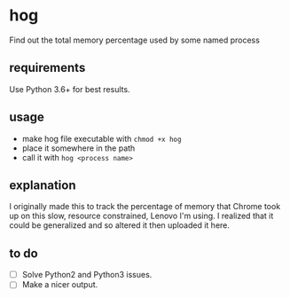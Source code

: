 # hog
Find out the total memory percentage used by some named process

## requirements
Use Python 3.6+ for best results.

## usage
- make hog file executable with `chmod +x hog`
- place it somewhere in the path
- call it with `hog <process name>`

## explanation
I originally made this to track the percentage of memory that Chrome took up on this slow, resource constrained, Lenovo I'm using. I realized that it could be generalized and so altered it then uploaded it here.

## to do
- [ ] Solve Python2 and Python3 issues.
- [ ] Make a nicer output.
